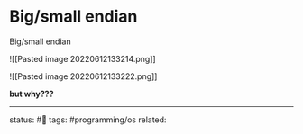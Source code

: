 # Big/small endian
Big/small endian

![[Pasted image 20220612133214.png]]

![[Pasted image 20220612133222.png]]

**but why???**

---
status: #🌱 
tags: #programming/os 
related: 